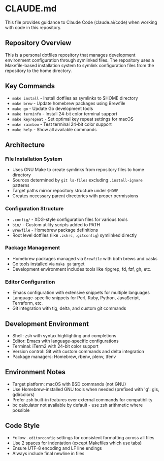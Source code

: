 # CLAUDE.md

This file provides guidance to Claude Code (claude.ai/code) when working with code in this repository.

## Repository Overview

This is a personal dotfiles repository that manages development environment configuration through symlinked files. The repository uses a Makefile-based installation system to symlink configuration files from the repository to the home directory.

## Key Commands

- `make install` - Install dotfiles as symlinks to $HOME directory
- `make brew` - Update homebrew packages using Brewfile
- `make go` - Update Go development tools
- `make terminfo` - Install 24-bit color terminal support
- `make keyrepeat` - Set optimal key repeat settings for macOS
- `make rainbow` - Test terminal 24-bit color support
- `make help` - Show all available commands

## Architecture

### File Installation System
- Uses GNU Make to create symlinks from repository files to home directory
- Sources determined by `git ls-files` excluding `.install-ignore` patterns
- Target paths mirror repository structure under `$HOME`
- Creates necessary parent directories with proper permissions

### Configuration Structure
- `.config/` - XDG-style configuration files for various tools
- `bin/` - Custom utility scripts added to PATH
- `Brewfile` - Homebrew package definitions
- Root level dotfiles (like `.zshrc`, `.gitconfig`) symlinked directly

### Package Management
- Homebrew packages managed via `Brewfile` with both brews and casks
- Go tools installed via `make go` target
- Development environment includes tools like ripgrep, fd, fzf, gh, etc.

### Editor Configuration
- Emacs configuration with extensive snippets for multiple languages
- Language-specific snippets for Perl, Ruby, Python, JavaScript, Terraform, etc.
- Git integration with tig, delta, and custom git commands

## Development Environment
- Shell: zsh with syntax highlighting and completions
- Editor: Emacs with language-specific configurations
- Terminal: iTerm2 with 24-bit color support
- Version control: Git with custom commands and delta integration
- Package managers: Homebrew, rbenv, plenv, tfenv

## Environment Notes
- Target platform: macOS with BSD commands (not GNU)
- Use Homebrew-installed GNU tools when needed (prefixed with 'g': gls, gdircolors)
- Prefer zsh built-in features over external commands for compatibility
- bc calculator not available by default - use zsh arithmetic where possible

## Code Style
- Follow `.editorconfig` settings for consistent formatting across all files
- Use 2 spaces for indentation (except Makefiles which use tabs)
- Ensure UTF-8 encoding and LF line endings
- Always include final newline in files
